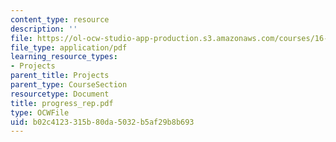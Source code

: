 ```yaml
---
content_type: resource
description: ''
file: https://ol-ocw-studio-app-production.s3.amazonaws.com/courses/16-622-experimental-projects-ii-fall-2003/b02c4123315b80da5032b5af29b8b693_progress_rep.pdf
file_type: application/pdf
learning_resource_types:
- Projects
parent_title: Projects
parent_type: CourseSection
resourcetype: Document
title: progress_rep.pdf
type: OCWFile
uid: b02c4123-315b-80da-5032-b5af29b8b693
---
```

